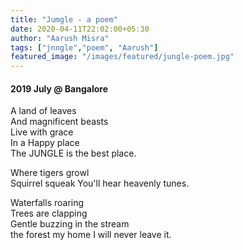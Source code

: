 ```yaml
---
title: "Jumgle - a poem"
date: 2020-04-11T22:02:00+05:30
author: "Aarush Misra"
tags: ["jnngle","poem", "Aarush"]
featured_image: "/images/featured/jungle-poem.jpg"
---
```

#### 2019 July  @ Bangalore ####

A land of leaves  
And magnificent beasts  
Live with grace  
In a Happy place  
The JUNGLE is the best place.  

Where tigers growl  
Squirrel squeak
You'll hear heavenly tunes.  

Waterfalls roaring  
Trees are clapping  
Gentle buzzing in the stream  
the forest my home
I will never leave it.  
